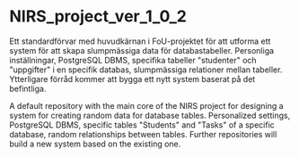 # NIRS_project_ver_1_0_2
Ett standardförvar med huvudkärnan i FoU-projektet för att utforma ett system för att skapa slumpmässiga data för databastabeller. 
Personliga inställningar, PostgreSQL DBMS, specifika tabeller "studenter" och "uppgifter" i en specifik databas, slumpmässiga relationer mellan tabeller.
Ytterligare förråd kommer att bygga ett nytt system baserat på det befintliga.

A default repository with the main core of the NIRS project for designing a system for creating random data for database tables.
Personalized settings, PostgreSQL DBMS, specific tables "Students" and "Tasks" of a specific database, random relationships between tables.
Further repositories will build a new system based on the existing one.

